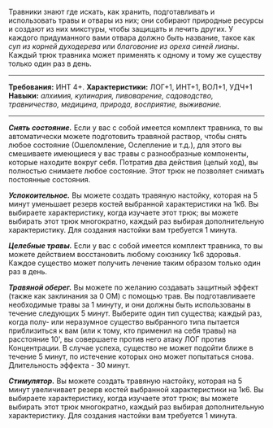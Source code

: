 Травники знают где искать, как хранить, подготавливать и использовать травы и отвары из них; они собирают природные ресурсы и создают из них микстуры, чтобы защищать и лечить других. У каждого придуманного вами отвара должно быть название, такое как *суп из корней духодерева* или *благовоние из ореха синей лианы*.
Каждый трюк травника может применять к одному и тому же существу только один раз в день.
****
**Требования:** ИНТ 4+.
**Характеристики:** ЛОГ+1, ИНТ+1, ВОЛ+1, УДЧ+1
**Навыки:** *алхимия, кулинария, пивоварение, садоводство, травничество, медицина, природа, восприятие, выживание.*
****
***Снять состояние.*** Если у вас с собой имеется комплект травника, то вы автоматически можете подготовить травяной раствор, чтобы снять любое состояние (Ошеломление, Ослепление и т.д.), для этого вы смешиваете имеющиеся у вас травы с разнообразные компоненты, которые находите вокруг себя. Потратив два действия (целый ход), вы полностью снимаете любое состояние. Этот трюк не позволяет снимать постоянные состояния.

***Успокоительное.*** Вы можете создать травяную настойку, которая на 5 минут уменьшает резерв костей выбранной характеристики на 1к6. Вы выбираете характеристику, когда изучаете этот трюк; вы можете выбирать этот трюк многократно, каждый раз выбирая дополнительную характеристику. Для создания настойки вам требуется 1 минута.

***Целебные травы.*** Если у вас с собой имеется комплект травника, то вы можете действием восстановить любому союзнику 1к6 здоровья. Каждое существо может получить лечение таким образом только один раз в день.

***Травяной оберег.*** Вы можете по желанию создавать защитный эффект (также как заклинания за 0 ОМ) с помощью трав. Вы подготавливаете необходимые травы за 1 минуту, и они должны быть использованы в течение следующих 5 минут. Выберите один тип существа; каждый раз, когда полу- или неразумное существо выбранного типа пытается приблизиться к вам (или к тому, кто применил на себя травы) на расстояние 10', вы совершаете против него атаку ЛОГ против Концентрации. В случае успеха, существо не может подойти ближе в течение 5 минут, по истечение которых оно может попытаться снова. Длительность эффекта - 30 минут.

***Стимулятор.*** Вы можете создать травяную настойку, которая на 5 минут увеличивает резерв костей выбранной характеристики на 1к6. Вы выбираете характеристику, когда изучаете этот трюк; вы можете выбирать этот трюк многократно, каждый раз выбирая дополнительную характеристику. Для создания настойки вам требуется 1 минута.